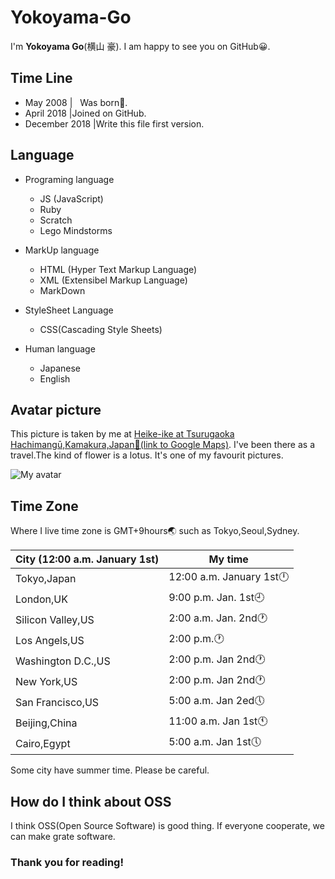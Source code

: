 
# Yokoyama-Go


I'm **Yokoyama Go**(横山 豪). I am happy to see you on GitHub😀.  



## Time Line

* May 2008   | &nbsp; Was born🐣.
* April 2018   |Joined on GitHub.
* December 2018   |Write this file first version.


## Language

* Programing language
  * JS (JavaScript)
  * Ruby
  * Scratch
  * Lego Mindstorms

* MarkUp language
  * HTML (Hyper Text Markup Language)
  * XML (Extensibel Markup Language)
  * MarkDown
  
* StyleSheet Language
  * CSS(Cascading Style Sheets)
  
* Human language
  * Japanese
  * English
  
 ## Avatar picture
 
 This picture is taken by me at [Heike-ike at Tsurugaoka Hachimangū,Kamakura,Japan🗾(link to Google Maps)](https://www.google.co.jp/maps/place/%E5%B9%B3%E5%AE%B6%E6%B1%A0/@35.3246602,139.5544657,16.82z/data=!4m12!1m6!3m5!1s0x0:0xa867ad10105036b5!2sTsurugaoka+Hachiman-g%C5%AB!8m2!3d35.3260978!4d139.5564131!3m4!1s0x0:0xb8469aa71994fc1e!8m2!3d35.3243542!4d139.5546149).
 I've been there as a travel.The kind of flower is a lotus. It's one of my favourit pictures.
 
 ![My avatar](https://avatars2.githubusercontent.com/u/38034251?s=460&v=4)
 
 ## Time Zone
 
 Where I live time zone is GMT+9hours🌏 such as Tokyo,Seoul,Sydney.
 
 City (12:00 a.m. January 1st)| My time
 -------------------------------|------
 Tokyo,Japan|12:00 a.m. January 1st🕛
 London,UK |9:00 p.m. Jan. 1st🕘
 Silicon Valley,US|2:00 a.m. Jan. 2nd🕐
 Los Angels,US|2:00 p.m.🕐
 Washington D.C.,US|2:00 p.m. Jan 2nd🕐
 New York,US|2:00 p.m. Jan 2nd🕐
 San Francisco,US|5:00 a.m. Jan 2ed🕔
 Beijing,China|11:00 a.m. Jan 1st🕚
 Cairo,Egypt|5:00 a.m. Jan 1st🕔
 
Some city have summer time. Please be careful.


## How do I think about OSS

I think OSS(Open Source Software) is good thing. If everyone cooperate, we can make grate software. 


### Thank you for reading!
